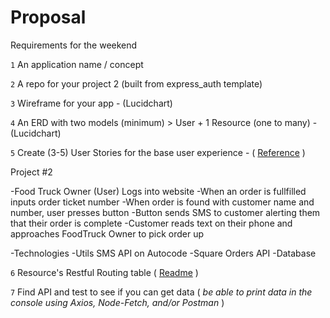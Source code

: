 # Proposal
Requirements for the weekend

`1` An application name / concept 

`2` A repo for your project 2 (built from express_auth template)

`3` Wireframe for your app - (Lucidchart)

`4` An ERD with two models (minimum) > User + 1 Resource (one to many) - (Lucidchart)

`5` Create (3-5) User Stories for the base user experience - ( [Reference](https://revelry.co/resources/development/user-stories-that-dont-suck/) )


Project #2

-Food Truck Owner (User) Logs into website 
-When an order is fullfilled inputs order ticket number 
-When order is found with customer name and number, user presses button
-Button sends SMS to customer alerting them that their order is complete
-Customer reads text on their phone and approaches FoodTruck Owner to pick order up


-Technologies
	-Utils SMS API on Autocode
	-Square Orders API
	-Database


`6` Resource's Restful Routing table ( [Readme](https://romebell.gitbook.io/sei-412/node-express/00readme-1/01intro-to-express/00readme#restful-routing) )

`7` Find API and test to see if you can get data ( *be able to print data in the console using Axios, Node-Fetch, and/or Postman* )

